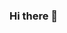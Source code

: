 ### Hi there 👋

<!--
**leonardomrDev/leonardomrDev** is a ✨ _special_ ✨ repository because its `README.md` (this file) appears on your GitHub profile.

### puts "A summarized, yet, very explanatory introduction: "

### 🔭 I’m currently working on improving my Ruby and Python Skills
### 🌱 I’m currently learning Ruby and Ruby On Rails
### 👯 I’m looking to collaborate on a few opensource projects for knowledge
### 📫 How to reach me: mailto:leonardomr@protonmail.com

-->
